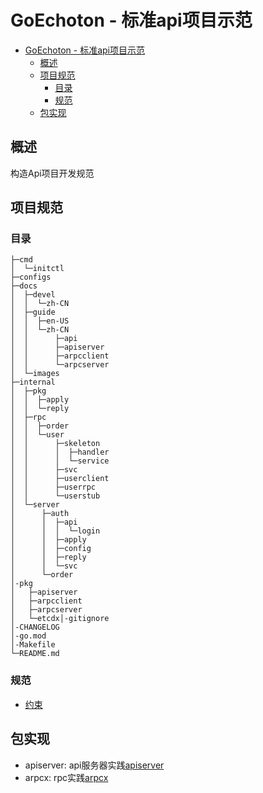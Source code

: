 # GoEchoton - 标准api项目示范

- [GoEchoton - 标准api项目示范](#goechoton---标准api项目示范)
  - [概述](#概述)
  - [项目规范](#项目规范)
    - [目录](#目录)
    - [规范](#规范)
  - [包实现](#包实现)

## 概述

构造Api项目开发规范

## 项目规范

### 目录

```
├─cmd
│  └─initctl
├─configs
├─docs
│  ├─devel
│  │  └─zh-CN
│  ├─guide
│  │  ├─en-US
│  │  └─zh-CN
│  │      ├─api
│  │      ├─apiserver
│  │      ├─arpcclient
│  │      └─arpcserver
│  └─images
├─internal
│  ├─pkg
│  │  ├─apply
│  │  └─reply
│  ├─rpc
│  │  ├─order
│  │  └─user
│  │      ├─skeleton
│  │      │  ├─handler
│  │      │  └─service
│  │      ├─svc
│  │      ├─userclient
│  │      ├─userrpc
│  │      └─userstub
│  └─server
│      ├─auth
│      │  ├─api
│      │  │  └─login
│      │  ├─apply
│      │  ├─config
│      │  ├─reply
│      │  └─svc
│      └─order
│-pkg
│   ├─apiserver
│   ├─arpcclient
│   ├─arpcserver
│   └─etcdx│-gitignore
│-CHANGELOG
│-go.mod
│-Makefile
└─README.md
```

### 规范

- [约束](./docs/devel/zh-CN/roule.md)

## 包实现

- apiserver: api服务器实践[apiserver](./docs/guide/zh-CN/apiserver/README.md)
- arpcx: rpc实践[arpcx](./docs/guide/zh-CN/arpcx/README.md)